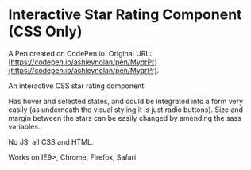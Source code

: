 # Interactive Star Rating Component (CSS Only)

A Pen created on CodePen.io. Original URL: [https://codepen.io/ashleynolan/pen/MyqrPr](https://codepen.io/ashleynolan/pen/MyqrPr).

An interactive CSS star rating component.

Has hover and selected states, and could be integrated into a form very easily (as underneath the visual styling it is just radio buttons).  Size and margin between the stars can be easily changed by amending the sass variables.

No JS, all CSS and HTML.

Works on IE9>, Chrome, Firefox, Safari
